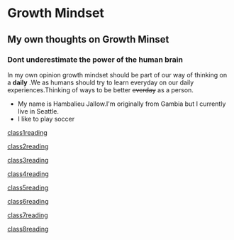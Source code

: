 # Growth Mindset
## My own thoughts on Growth Minset
### Dont underestimate the power of the human brain
In my own opinion growth mindset should be part of our way of thinking on a **daily** .We as humans should try to learn everyday on our daily experiences.Thinking of ways to be better ~~everday~~ as a person.
- My name is Hambalieu Jallow.I'm originally from Gambia but I currently live in Seattle.
- I like to play soccer 


[class1reading](https://hambalieu.github.io/reading-notes/class1reading)
 
[class2reading](https://hambalieu.github.io/reading-notes/class2reading)
 
[class3reading](https://hambalieu.github.io/reading-notes/class3reading)

[class4reading](https://hambalieu.github.io/reading-notes/class4reading)

[class5reading](https://hambalieu.github.io/reading-notes/class5reading)

[class6reading](https://hambalieu.github.io/reading-notes/class6reading)

[class7reading](https://hambalieu.github.io/reading-notes/class7reading)


[class8reading](https://hambalieu.github.io/reading-notes/class8reading)


